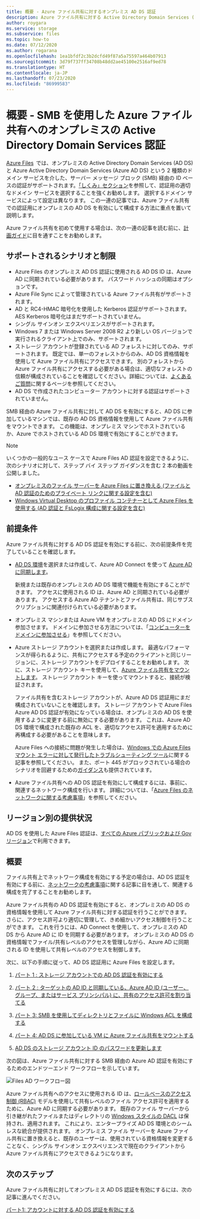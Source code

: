 ```yaml
---
title: 概要 - Azure ファイル共有に対するオンプレミス AD DS 認証
description: Azure ファイル共有に対する Active Directory Domain Services (AD DS) 認証について説明します。 この記事では、サポートされるシナリオ、可用性について取り上げると共に、AD DS および Azure Active Directory 間でのアクセス許可のしくみについて説明します。
author: roygara
ms.service: storage
ms.subservice: files
ms.topic: how-to
ms.date: 07/12/2020
ms.author: rogarana
ms.openlocfilehash: 1ea1bfdf2c3b2dcfd49f87a5a75597a464b07913
ms.sourcegitcommit: 3d79f737ff34708b48dd2ae45100e2516af9ed78
ms.translationtype: HT
ms.contentlocale: ja-JP
ms.lasthandoff: 07/23/2020
ms.locfileid: "86999583"
---
```

# <a name="overview---on-premises-active-directory-domain-services-authentication-over-smb-for-azure-file-shares"></a>概要 - SMB を使用した Azure ファイル共有へのオンプレミスの Active Directory Domain Services 認証

[Azure Files](storage-files-introduction.md)  では、オンプレミスの Active Directory Domain Services (AD DS) と Azure Active Directory Domain Services (Azure AD DS) という 2 種類のドメイン サービスを介した、サーバー メッセージ ブロック (SMB) 経由の ID ベースの認証がサポートされます。[「しくみ」セクション](https://docs.microsoft.com/azure/storage/files/storage-files-active-directory-overview#how-it-works)を参照して、認証用の適切なドメイン サービスを選択することを強くお勧めします。 選択するドメイン サービスによって設定は異なります。 この一連の記事では、Azure ファイル共有での認証用にオンプレミスの AD DS を有効にして構成する方法に重点を置いて説明します。

Azure ファイル共有を初めて使用する場合は、次の一連の記事を読む前に、[計画ガイド](storage-files-planning.md)に目を通すことをお勧めします。

## <a name="supported-scenarios-and-restrictions"></a>サポートされるシナリオと制限

- Azure Files のオンプレミス AD DS 認証に使用される AD DS ID は、Azure AD に同期されている必要があります。 パスワード ハッシュの同期はオプションです。 
- Azure File Sync によって管理されている Azure ファイル共有がサポートされます。
- AD と RC4-HMAC 暗号化を使用した Kerberos 認証がサポートされます。 AES Kerberos 暗号化はまだサポートされていません。
- シングル サインオン エクスペリエンスがサポートされます。
- Windows 7 または Windows Server 2008 R2 より新しい OS バージョンで実行されるクライアント上でのみ、サポートされます。
- ストレージ アカウントが登録されている AD フォレストに対してのみ、サポートされます。 既定では、単一のフォレストからのみ、AD DS 資格情報を使用して Azure ファイル共有にアクセスできます。 別のフォレストから Azure ファイル共有にアクセスする必要がある場合は、適切なフォレストの信頼が構成されていることを確認してください。詳細については、[よくあるご質問](storage-files-faq.md#ad-ds--azure-ad-ds-authentication)に関するページを参照してください。
- AD DS で作成されたコンピューター アカウントに対する認証はサポートされていません。 

SMB 経由の Azure ファイル共有に対して AD DS を有効にすると、AD DS に参加しているマシンでは、既存の AD DS 資格情報を使用して Azure ファイル共有をマウントできます。 この機能は、オンプレミス マシンでホストされているか、Azure でホストされている AD DS 環境で有効にすることができます。

> [!NOTE]
> いくつかの一般的なユース ケースで Azure Files AD 認証を設定できるように、次のシナリオに対して、ステップ バイ ステップ ガイダンスを含む 2 本の動画を公開しました。
> - [オンプレミスのファイル サーバーを Azure Files に置き換える (ファイルと AD 認証のためのプライベート リンクに関する設定を含む)](https://sec.ch9.ms/ch9/3358/0addac01-3606-4e30-ad7b-f195f3ab3358/ITOpsTalkAzureFiles_high.mp4)
> - [Windows Virtual Desktop のプロファイル コンテナーとして Azure Files を使用する (AD 認証と FsLogix 構成に関する設定を含む)](https://www.youtube.com/embed/9S5A1IJqfOQ)

## <a name="prerequisites"></a>前提条件 

Azure ファイル共有に対する AD DS 認証を有効にする前に、次の前提条件を完了していることを確認します。 

- [AD DS 環境](https://docs.microsoft.com/windows-server/identity/ad-ds/get-started/virtual-dc/active-directory-domain-services-overview)を選択または作成して、Azure AD Connect を使って [Azure AD に同期します](../../active-directory/hybrid/how-to-connect-install-roadmap.md)。 

    新規または既存のオンプレミスの AD DS 環境で機能を有効にすることができます。 アクセスに使用される ID は、Azure AD と同期されている必要があります。 アクセスする Azure AD テナントとファイル共有は、同じサブスクリプションに関連付けられている必要があります。

- オンプレミス マシンまたは Azure VM をオンプレミスの AD DS にドメイン参加させます。 ドメインに参加させる方法については、「[コンピューターをドメインに参加させる](https://docs.microsoft.com/windows-server/identity/ad-fs/deployment/join-a-computer-to-a-domain)」を参照してください。

- Azure ストレージ アカウントを選択または作成します。  最適なパフォーマンスが得られるように、共有にアクセスする予定のクライアントと同じリージョンに、ストレージ アカウントをデプロイすることをお勧めします。 次に、ストレージ アカウント キーを使用して、[Azure ファイル共有をマウントします](storage-how-to-use-files-windows.md)。 ストレージ アカウント キーを使ってマウントすると、接続が検証されます。

    ファイル共有を含むストレージ アカウントが、Azure AD DS 認証用にまだ構成されていないことを確認します。 ストレージ アカウントで Azure Files Azure AD DS 認証が有効になっている場合は、オンプレミスの AD DS を使用するように変更する前に無効にする必要があります。 これは、Azure AD DS 環境で構成された既存の ACL を、適切なアクセス許可を適用するために再構成する必要があることを意味します。

    Azure Files への接続に問題が発生した場合は、[Windows での Azure Files マウント エラーに対して発行したトラブルシューティング ツール](https://gallery.technet.microsoft.com/Troubleshooting-tool-for-a9fa1fe5)に関する記事を参照してください。 また、ポート 445 がブロックされている場合のシナリオを回避するための[ガイダンス](https://docs.microsoft.com/azure/storage/files/storage-files-faq#on-premises-access)も提供されています。 

- Azure ファイル共有への AD DS 認証を有効にして構成するには、事前に、関連するネットワーク構成を行います。 詳細については、「[Azure Files のネットワークに関する考慮事項](storage-files-networking-overview.md)」を参照してください。

## <a name="regional-availability"></a>リージョン別の提供状況

AD DS を使用した Azure Files 認証は、[すべての Azure パブリックおよび Gov リージョン](https://azure.microsoft.com/global-infrastructure/locations/)で利用できます。

## <a name="overview"></a>概要

ファイル共有上でネットワーク構成を有効にする予定の場合は、AD DS 認証を有効にする前に、[ネットワークの考慮事項](https://docs.microsoft.com/azure/storage/files/storage-files-networking-overview)に関する記事に目を通して、関連する構成を完了することをお勧めします。

Azure ファイル共有の AD DS 認証を有効にすると、オンプレミスの AD DS の資格情報を使用して Azure ファイル共有に対する認証を行うことができます。 さらに、アクセス許可より適切に管理して、きめ細かいアクセス制御を行うことができます。 これを行うには、AD Connect を使用して、オンプレミスの AD DS から Azure AD に ID を同期する必要があります。 オンプレミスの AD DS の資格情報でファイル/共有レベルのアクセスを管理しながら、Azure AD に同期される ID を使用して共有レベルのアクセスを制御します。

次に、以下の手順に従って、AD DS 認証用に Azure Files を設定します。 

1. [パート 1 : ストレージ アカウントでの AD DS 認証を有効にする](storage-files-identity-ad-ds-enable.md)

1. [パート 2 : ターゲットの AD ID と同期している、Azure AD ID (ユーザー、グループ、またはサービス プリンシパル) に、共有のアクセス許可を割り当てる](storage-files-identity-ad-ds-assign-permissions.md)

1. [パート 3: SMB を使用してディレクトリとファイルに Windows ACL を構成する](storage-files-identity-ad-ds-configure-permissions.md)
 
1. [パート 4: AD DS に参加している VM に Azure ファイル共有をマウントする](storage-files-identity-ad-ds-mount-file-share.md)

1. [AD DS のストレージ アカウント ID のパスワードを更新します](storage-files-identity-ad-ds-update-password.md)

次の図は、Azure ファイル共有に対する SMB 経由の Azure AD 認証を有効にするためのエンドツーエンド ワークフローを示しています。 

![Files AD ワークフロー図](media/storage-files-active-directory-domain-services-enable/diagram-files-ad.png)

Azure ファイル共有へのアクセスに使用される ID は、[ロールベースのアクセス制御 (RBAC)](../../role-based-access-control/overview.md) モデルを使用して共有レベルのファイル アクセス許可を適用するために、Azure AD に同期する必要があります。 既存のファイル サーバーから引き継がれたファイルまたはディレクトリの [Windows スタイルの DACL](https://docs.microsoft.com/previous-versions/technet-magazine/cc161041(v=msdn.10)?redirectedfrom=MSDN) は保持され、適用されます。 これにより、エンタープライズ AD DS 環境とのシームレスな統合が提供されます。 オンプレミス ファイル サーバーを Azure ファイル共有に置き換えると、既存のユーザーは、使用されている資格情報を変更することなく、シングル サインオン エクスペリエンスで現在のクライアントから Azure ファイル共有にアクセスできるようになります。  

## <a name="next-steps"></a>次のステップ

Azure ファイル共有に対してオンプレミス AD DS 認証を有効にするには、次の記事に進んでください。

[パート1: アカウントに対する AD DS 認証を有効にする](storage-files-identity-ad-ds-enable.md)
